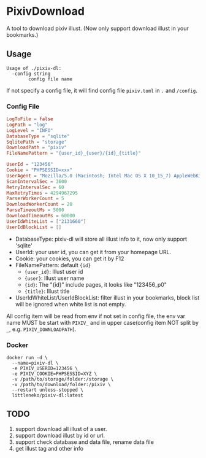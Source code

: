 # PixivDownload

A tool to download pixiv illust. (Now only support download illust in your bookmarks.)

## Usage

```
Usage of ./pixiv-dl:
  -config string
    	config file name
```

If not specify a config file, it will find config file `pixiv.toml` in `.` and `/config`.

### Config File

```toml
LogToFile = false
LogPath = "log"
LogLevel = "INFO"
DatabaseType = "sqlite"
SqlitePath = "storage"
DownloadPath = "pixiv"
FileNamePattern = "{user_id}_{user}/{id}_{title}"

UserId = "123456"
Cookie = "PHPSESSID=xxx"
UserAgent = "Mozilla/5.0 (Macintosh; Intel Mac OS X 10_15_7) AppleWebKit/537.36 (KHTML, like Gecko) Chrome/108.0.0.0 Safari/537.36"
ScanIntervalSec = 3600
RetryIntervalSec = 60
MaxRetryTimes = 4294967295
ParserWorkerCount = 5
DownloadWorkerCount = 20
ParseTimeoutMs = 5000
DownloadTimeoutMs = 60000
UserIdWhiteList = ["2131660"]
UserIdBlockList = []
```

* DatabaseType: pixiv-dl will store all illust info to it, now only support 'sqlite'
* UserId: your user id, you can get it from your homepage URL.
* Cookie: your cookies, you can get it by F12
* FileNamePattern: default `{id}`
  * `{user_id}`: Illust user id
  * `{user}`: Illust user name
  * `{id}`: The "{id}" include pages, it looks like "123456_p0"
  * `{title}`: Illust title
* UserIdWhiteList/UserIdBlockList: filter illust in your bookmarks, block list will be ignored when white list is not empty.

All config item will be read from env if not set in config file, the env var name MUST be start with `PIXIV_` and in upper case(config item NOT split
by `_`, e.g. `PIXIV_DOWNLOADPATH`).

### Docker

```shell
docker run -d \
  --name=pixiv-dl \
  -e PIXIV_USERID=123456 \
  -e PIXIV_COOKIE=PHPSESSID=XYZ \
  -v /path/to/storage/folder:/storage \
  -v /path/to/download/folder:/pixiv \
  --restart unless-stopped \
  littleneko/pixiv-dl:latest
```

## TODO

1. support download all illust of a user.
2. support download illust by id or url.
3. support check database and data file, rename data file
4. get illust tag and other info